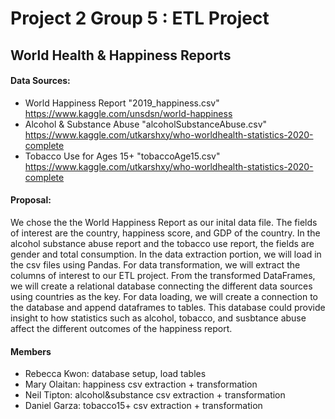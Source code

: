 # Project 2 Group 5 : ETL Project

## World Health & Happiness Reports

#### Data Sources:
- World Happiness Report "2019_happiness.csv" https://www.kaggle.com/unsdsn/world-happiness
- Alcohol & Substance Abuse "alcoholSubstanceAbuse.csv" https://www.kaggle.com/utkarshxy/who-worldhealth-statistics-2020-complete
- Tobacco Use for Ages 15+ "tobaccoAge15.csv" https://www.kaggle.com/utkarshxy/who-worldhealth-statistics-2020-complete

#### Proposal:
We chose the the World Happiness Report as our inital data file. The fields of interest are the country, happiness score, and GDP of the country. In the alcohol substance abuse report and the tobacco use report, the fields are gender and total consumption. In the data extraction portion, we will load in the csv files using Pandas. For data transformation, we will extract the columns of interest to our ETL project. From the transformed DataFrames, we will create a relational database connecting the different data sources using countries as the key. For data loading, we will create a connection to the database and append dataframes to tables. This database could provide insight to how statistics such as alcohol, tobacco, and susbtance abuse affect the different outcomes of the happiness report. 

#### Members 
- Rebecca Kwon: database setup, load tables  
- Mary Olaitan: happiness csv extraction + transformation
- Neil Tipton: alcohol&substance csv extraction + transformation
- Daniel Garza: tobacco15+ csv extraction + transformation

